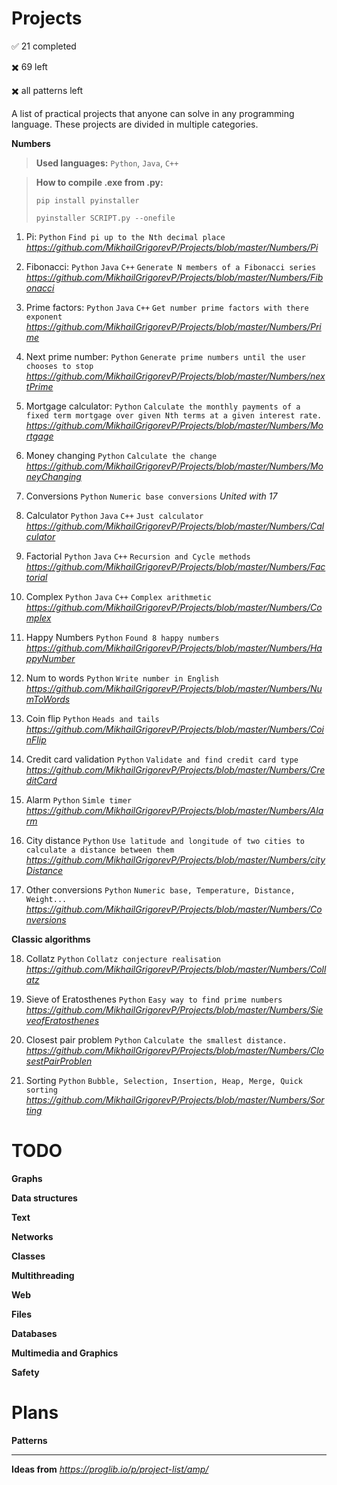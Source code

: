 # Projects

:white_check_mark: 21 completed

:heavy_multiplication_x: 69 left

:heavy_multiplication_x: all patterns left

A list of practical projects that anyone can solve in any programming language. These projects are divided in multiple categories.

**Numbers**

> **Used languages:** `Python`, `Java`, `C++`

> **How to compile .exe from .py:**
>
> `pip install pyinstaller`
>
> `pyinstaller SCRIPT.py --onefile`

1. Pi: `Python` `Find pi up to the Nth decimal place` _https://github.com/MikhailGrigorevP/Projects/blob/master/Numbers/Pi_

2. Fibonacci: `Python` `Java` `C++` `Generate N members of a Fibonacci series`
_https://github.com/MikhailGrigorevP/Projects/blob/master/Numbers/Fibonacci_

3. Prime factors: `Python` `Java` `C++` `Get number prime factors with there exponent`
_https://github.com/MikhailGrigorevP/Projects/blob/master/Numbers/Prime_

4. Next prime number: `Python` `Generate prime numbers until the user chooses to stop`
_https://github.com/MikhailGrigorevP/Projects/blob/master/Numbers/nextPrime_

5. Mortgage calculator: `Python`  `Calculate the monthly payments of a fixed term mortgage over given Nth terms at a given interest rate.`
_https://github.com/MikhailGrigorevP/Projects/blob/master/Numbers/Mortgage_

6. Money changing `Python` `Calculate the change`
_https://github.com/MikhailGrigorevP/Projects/blob/master/Numbers/MoneyChanging_

7. Conversions `Python` `Numeric base conversions`
_United with 17_

8. Calculator `Python` `Java` `C++` `Just calculator`
_https://github.com/MikhailGrigorevP/Projects/blob/master/Numbers/Calculator_

9. Factorial `Python` `Java` `C++` `Recursion and Cycle methods`
_https://github.com/MikhailGrigorevP/Projects/blob/master/Numbers/Factorial_

10. Complex `Python` `Java` `C++` `Complex arithmetic`
_https://github.com/MikhailGrigorevP/Projects/blob/master/Numbers/Complex_

11. Happy Numbers `Python` `Found 8 happy numbers`
_https://github.com/MikhailGrigorevP/Projects/blob/master/Numbers/HappyNumber_

12. Num to words `Python` `Write number in English`
_https://github.com/MikhailGrigorevP/Projects/blob/master/Numbers/NumToWords_

13. Coin flip `Python` `Heads and tails`
_https://github.com/MikhailGrigorevP/Projects/blob/master/Numbers/CoinFlip_

14. Credit card validation `Python` `Validate and find credit card type`
_https://github.com/MikhailGrigorevP/Projects/blob/master/Numbers/CreditCard_

15. Alarm `Python` `Simle timer`
_https://github.com/MikhailGrigorevP/Projects/blob/master/Numbers/Alarm_

16. City distance `Python` `Use latitude and longitude of two cities to calculate a distance between them`
_https://github.com/MikhailGrigorevP/Projects/blob/master/Numbers/cityDistance_

17. Other conversions `Python` `Numeric base, Temperature, Distance, Weight...`
_https://github.com/MikhailGrigorevP/Projects/blob/master/Numbers/Conversions_

**Classic algorithms**

18. Collatz `Python` `Collatz conjecture realisation`
_https://github.com/MikhailGrigorevP/Projects/blob/master/Numbers/Collatz_

19. Sieve of Eratosthenes `Python` `Easy way to find prime numbers`
_https://github.com/MikhailGrigorevP/Projects/blob/master/Numbers/SieveofEratosthenes_

20. Closest pair problem `Python` `Calculate the smallest distance.`
_https://github.com/MikhailGrigorevP/Projects/blob/master/Numbers/ClosestPairProblen_

21. Sorting `Python` `Bubble, Selection, Insertion, Heap, Merge, Quick sorting`
_https://github.com/MikhailGrigorevP/Projects/blob/master/Numbers/Sorting_

# TODO

**Graphs**

**Data structures**

**Text**

**Networks**

**Classes**

**Multithreading**

**Web**

**Files**

**Databases**

**Multimedia and Graphics**

**Safety**

# Plans

**Patterns**

---

**Ideas from** _https://proglib.io/p/project-list/amp/_

